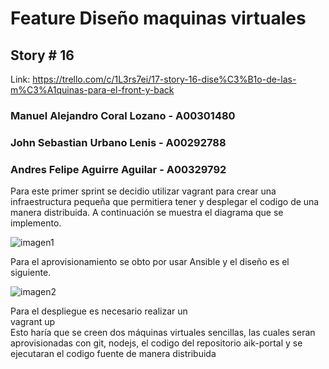 # Feature Diseño maquinas virtuales #

## Story # 16 
Link: https://trello.com/c/1L3rs7ei/17-story-16-dise%C3%B1o-de-las-m%C3%A1quinas-para-el-front-y-back

### Manuel Alejandro Coral Lozano - A00301480
### John Sebastian Urbano Lenis - A00292788
### Andres Felipe Aguirre Aguilar - A00329792

Para este primer sprint se decidio utilizar vagrant para crear una infraestructura pequeña que permitiera tener y desplegar el codigo de una manera distribuida. A continuación se muestra el diagrama que se implemento.  

![imagen1](https://raw.githubusercontent.com/andres1397/aik-portal/master/infraestructura/images/Dise%C3%B1oInfraestructuraStory%2316.png)

Para el aprovisionamiento se obto por usar Ansible y el diseño es el siguiente.  

![imagen2]()


Para el despliegue es necesario realizar un  
vagrant up  
Esto haría que se creen dos máquinas virtuales sencillas, las cuales seran aprovisionadas con git, nodejs, el codigo del repositorio aik-portal y se ejecutaran el codigo fuente de manera distribuida